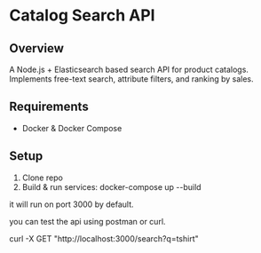 # Catalog Search API

## Overview
A Node.js + Elasticsearch based search API for product catalogs.  
Implements free-text search, attribute filters, and ranking by sales.

## Requirements
- Docker & Docker Compose

## Setup
1. Clone repo
3. Build & run services:
   docker-compose up --build

it will run on port 3000 by default.

you can test the api using postman or curl.

curl -X GET "http://localhost:3000/search?q=tshirt"

